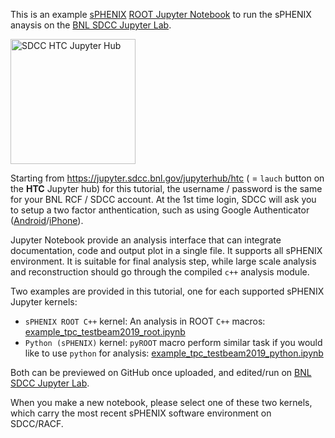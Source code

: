 This is an example [sPHENIX](https://github.com/sPHENIX-Collaboration/) [ROOT Jupyter Notebook](https://root.cern.ch/notebooks/HowTos/HowTo_ROOT-Notebooks.html) to run the sPHENIX anaysis on the [BNL SDCC Jupyter Lab](https://jupyter.sdcc.bnl.gov/). 

<a href = "https://jupyter.sdcc.bnl.gov/jupyterhub/htc"><img src="https://jupyter.sdcc.bnl.gov/images/jupyterhub-logo-card-htc.png" alt="SDCC HTC Jupyter Hub"
	title="SDCC HTC Jupyter Hub" height="200" />
</a>

Starting from https://jupyter.sdcc.bnl.gov/jupyterhub/htc ( = `lauch` button on the **HTC** Jupyter hub) for this tutorial, the username / password is the same for your BNL RCF / SDCC account. At the 1st time login, SDCC will ask you to setup a two factor anthentication, such as using Google Authenticator ([Android](https://play.google.com/store/apps/details?id=com.google.android.apps.authenticator2&hl=en_US)/[iPhone](https://apps.apple.com/us/app/google-authenticator/id388497605)). 

Jupyter Notebook provide an analysis interface that can integrate documentation, code and output plot in a single file. It supports all sPHENIX environment. It is suitable for final analysis step, while large scale analysis and reconstruction should go through the compiled `c++` analysis module.  

Two examples are provided in this tutorial, one for each supported sPHENIX Jupyter kernels:

* `sPHENIX ROOT C++` kernel: An analysis in ROOT `C++` macros: [example_tpc_testbeam2019_root.ipynb](./example_tpc_testbeam2019_root.ipynb)
* `Python (sPHENIX)` kernel: `pyROOT` macro perform similar task if you would like to use `python` for analysis:  [example_tpc_testbeam2019_python.ipynb](./example_tpc_testbeam2019_python.ipynb)

Both can be previewed on GitHub once uploaded, and edited/run on [BNL SDCC Jupyter Lab](https://jupyter.sdcc.bnl.gov/). 

When you make a new notebook, please select one of these two kernels, which carry the most recent sPHENIX software environment on SDCC/RACF. 
